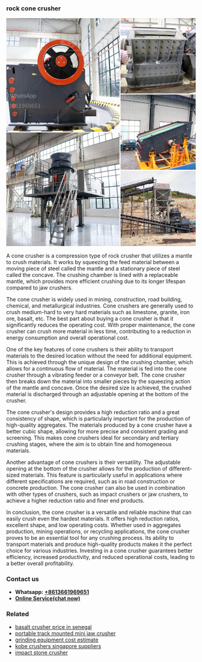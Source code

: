 <h3>rock cone crusher</h3><img src='1708587271.jpg' alt=''><p>A cone crusher is a compression type of rock crusher that utilizes a mantle to crush materials. It works by squeezing the feed material between a moving piece of steel called the mantle and a stationary piece of steel called the concave. The crushing chamber is lined with a replaceable mantle, which provides more efficient crushing due to its longer lifespan compared to jaw crushers.</p><p>The cone crusher is widely used in mining, construction, road building, chemical, and metallurgical industries. Cone crushers are generally used to crush medium-hard to very hard materials such as limestone, granite, iron ore, basalt, etc. The best part about buying a cone crusher is that it significantly reduces the operating cost. With proper maintenance, the cone crusher can crush more material in less time, contributing to a reduction in energy consumption and overall operational cost.</p><p>One of the key features of cone crushers is their ability to transport materials to the desired location without the need for additional equipment. This is achieved through the unique design of the crushing chamber, which allows for a continuous flow of material. The material is fed into the cone crusher through a vibrating feeder or a conveyor belt. The cone crusher then breaks down the material into smaller pieces by the squeezing action of the mantle and concave. Once the desired size is achieved, the crushed material is discharged through an adjustable opening at the bottom of the crusher.</p><p>The cone crusher's design provides a high reduction ratio and a great consistency of shape, which is particularly important for the production of high-quality aggregates. The materials produced by a cone crusher have a better cubic shape, allowing for more precise and consistent grading and screening. This makes cone crushers ideal for secondary and tertiary crushing stages, where the aim is to obtain fine and homogeneous materials.</p><p>Another advantage of cone crushers is their versatility. The adjustable opening at the bottom of the crusher allows for the production of different-sized materials. This feature is particularly useful in applications where different specifications are required, such as in road construction or concrete production. The cone crusher can also be used in combination with other types of crushers, such as impact crushers or jaw crushers, to achieve a higher reduction ratio and finer end products.</p><p>In conclusion, the cone crusher is a versatile and reliable machine that can easily crush even the hardest materials. It offers high reduction ratios, excellent shape, and low operating costs. Whether used in aggregates production, mining operations, or recycling applications, the cone crusher proves to be an essential tool for any crushing process. Its ability to transport materials and produce high-quality products makes it the perfect choice for various industries. Investing in a cone crusher guarantees better efficiency, increased productivity, and reduced operational costs, leading to a better overall profitability.</p><h3>Contact us</h3><ul><li><strong>Whatsapp:&nbsp;<a href="https://wa.me/8613661969651">+8613661969651</a></strong></li><li><a href="https://swt.shibang-china.com/?git&amp;zhl&amp;rock cone crusher"><strong>Online Service(chat now)</strong></a></li></ul><h3>Related</h3><ul><li><a href='basalt crusher price in senegal.md'>basalt crusher price in senegal</a></li><li><a href='portable track mounted mini jaw crusher.md'>portable track mounted mini jaw crusher</a></li><li><a href='grinding equipment cost estimate.md'>grinding equipment cost estimate</a></li><li><a href='kobe crushers singapore suppliers.md'>kobe crushers singapore suppliers</a></li><li><a href='impact stone crusher.md'>impact stone crusher</a></li></ul>